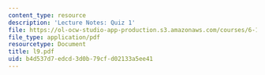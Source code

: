 ```yaml
---
content_type: resource
description: 'Lecture Notes: Quiz 1'
file: https://ol-ocw-studio-app-production.s3.amazonaws.com/courses/6-111-introductory-digital-systems-laboratory-fall-2002/b4d537d7edcd3d0b79cfd02133a5ee41_l9.pdf
file_type: application/pdf
resourcetype: Document
title: l9.pdf
uid: b4d537d7-edcd-3d0b-79cf-d02133a5ee41
---
```


